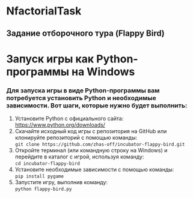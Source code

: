 # NfactorialTask
## Задание отборочного тура (Flappy Bird)

# Запуск игры как Python-программы на Windows

### Для запуска игры в виде Python-программы вам потребуется установить Python и необходимые зависимости. Вот шаги, которые нужно будет выполнить:

1) Установите Python с официального сайта: https://www.python.org/downloads/
2) Скачайте исходный код игры с репозитория на GitHub или клонируйте репозиторий с помощью команды: <br>
``` git clone https://github.com/zhas-off/incubator-flappy-bird.git ```
3) Откройте терминал (или командную строку на Windows) и перейдите в каталог с игрой, используя команду: <br>
``` cd incubator-flappy-bird ```
4) Установите необходимые зависимости с помощью команды: <br>
``` pip install pygame ```
5) Запустите игру, выполнив команду: <br>
``` python flappy-bird.py ```
